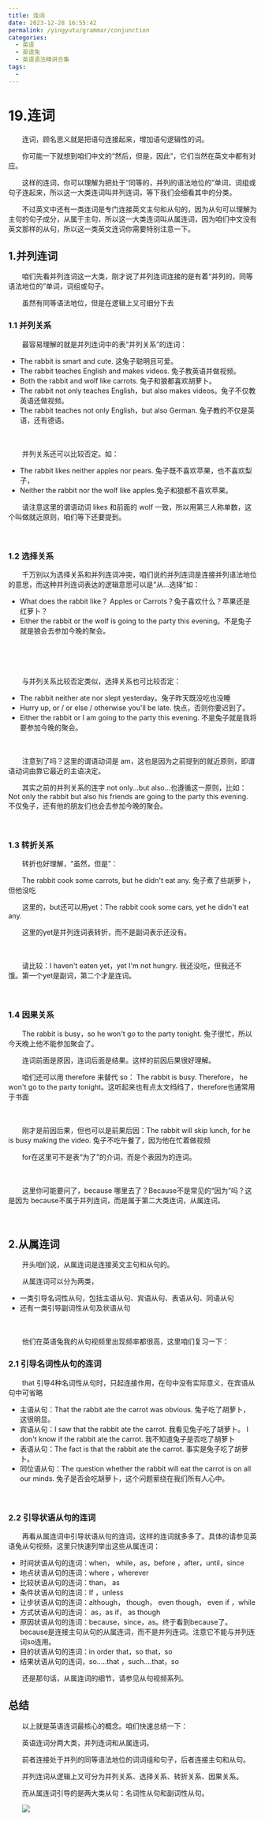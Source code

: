 ```yaml
---
title: 连词
date: 2023-12-28 16:55:42
permalink: /yingyutu/grammar/conjunction
categories:
  - 英语
  - 英语兔
  - 英语语法精讲合集
tags:
  - 
---
```

# 19.连词

　　‍连词，顾名思义就是把语句连接起来，增加语句逻辑性的词。
<!-- more -->
　　你可能一下就想到咱们中文的“然后，但是，因此”，它们当然在英文中都有对应。

　　这样的连词，你可以理解为‍‍把处于“同等的，并列的语法地位的”单词，词组或句子连起来，所以这一大类连词叫并列连词，等下我们会细看其中的分类。‍‍

　　不过英文中还有一类连词是专门连接英文主句和从句的，因为从句可以理解为主句的句子成分，‍‍从属于主句，所以这一大类连词叫从属连词，因为咱们中文没有英文那样的从句，‍‍所以这一类英文连词你需要特别注意一下。‍‍

## 1.并列连词

　　咱们先看并列连词这一大类，刚才说了并列连词连接的‍‍是有着“并列的，同等语法地位的”单词，词组或句子。

　　虽然有同等语法地位，‍‍但是在逻辑上又可细分下去

### 1.1 并列关系

　　最容易理解的就是并列连词中的表“并列关系”的连词：

* The rabbit is smart and cute. 这兔子聪明且可爱。‍‍
* The rabbit teaches English and makes videos. 兔子教英语并做视频。
* Both the rabbit‍‍ and wolf like carrots. 兔子和狼都喜欢胡萝卜。‍‍
* The rabbit not only teaches English，but also makes videos。兔子不仅教英语还做视频。
* The rabbit teaches not only English，‍‍but also German. 兔子教的不仅是英语，还有德语。

　　‍

　　并列关系还可以比较否定。如‍‍：

* The rabbit likes neither apples nor pears. 兔子既不喜欢苹果，也不喜欢梨子，
* Neither the rabbit nor the wolf like apples.兔子和狼都不喜欢苹果。‍‍

　　请注意这里的谓语动词 likes 和前面的 wolf 一致，所以用第三人称单数，这个叫做‍‍就近原则，咱们等下还要提到。‍‍

　　‍

### 1.2 选择关系

　　千万别以为选择关系和并列连词冲突，咱们说的并列连词‍‍是连接并列语法地位的意思，而这种并列连词表达的逻辑意思‍‍可以是“从...选择”如：

* What does the rabbit like？ Apples or Carrots？‍‍兔子喜欢什么？苹果还是红萝卜？
* Either the rabbit or the wolf is going to the party this evening。‍‍不是兔子就是狼会去参加今晚的聚会。

　　‍

　　‍

　　与并列关系比较否定类似，选择关系也可比较否定：

* The rabbit neither ate nor slept yesterday。兔子昨天既没吃也没睡
* Hurry up, or / or else / otherwise you'll be late. 快点，否则你要迟到了。‍‍
* Either the rabbit or I am going to the party this evening.  不是兔子就是我将要参加今晚的聚会。‍‍

　　‍

　　注意到了吗？‍‍这里的谓语动词是 am，这也是因为之前提到的就近原则，即谓语动词由靠它最近的主语决定。

　　其实之前的并列关系的连字 not only...but also...也遵循这一原则，比如：Not only the rabbit but also his friends are going to the party this evening. 不仅兔子，还有他的朋友们也会去参加今晚的聚会。‍‍

　　‍

### 1.3 转折关系

　　转折也好理解，“虽然，但是”：

　　The rabbit cook some carrots, but he didn't eat  any. 兔子煮了些胡萝卜，但他没吃

　　这里的，but还可以用yet：The rabbit cook some cars, yet he didn't eat any.

　　这里的yet是并列连词表转折，‍‍而不是副词表示还没有。

　　‍

　　请比较：I haven't eaten yet，yet I'm not hungry. 我还没吃，但我还不饿。‍‍第一个yet是副词，第二个才是连词。

　　‍

### 1.4 因果关系

　　The rabbit is busy，so he won't go to the party tonight.  兔子很忙，所以今天晚上他不能参加聚会了。

　　连词前面是原因，连词后面是结果。‍‍这样的前因后果很好理解。‍‍

　　咱们还可以用 therefore 来替代 so： The rabbit is busy. Therefore， he won't go to the party tonight。‍‍这听起来也有点太文绉绉了，therefore也通常用于书面

　　‍

　　刚才是前因后果，‍‍但也可以是前果后因：The rabbit will skip lunch, for he is busy making the video. 兔子不吃午餐了，‍‍因为他在忙着做视频

　　for在这里可不是表“为了”的介词，而是个表因为的‍‍连词。

　　‍

　　这里你可能要问了，‍‍because 哪里去了？Because不是常见的“因为”吗？这是因为 because不属于并列连词，‍‍而是属于第二大类连词，从属连词。‍‍

　　‍

## 2.从属连词

　　开头咱们说，从属连词是连接英文主句和从句的。

　　从属连词可以分为两类，‍‍

* 一类引导名词性从句，包括主语从句、宾语从句、表语从句、同语从句
* 还有一类引导副词性从句‍‍及状语从句

　　‍

　　他们在英语兔我的从句视频里出现频率都很高，这里咱们复习一下‍‍：

### 2.1 引导名词性从句的连词

　　that 引导4种名词性从句时，只起连接作用，在句中没有实际意义，在宾语从句中可省略

* 主语从句：That the rabbit ate the carrot was obvious. 兔子吃了胡萝卜，这很明显。
* 宾语从句‍‍：I saw that the rabbit ate the carrot. 我看见兔子吃了胡萝卜。 I don't know if the rabbit ate the carrot. 我不知道兔子是否吃了胡萝卜
* 表语从句：The fact is that the rabbit ate the carrot. 事实是兔子吃了胡萝卜。
* 同位语从句：The question whether the rabbit will eat the carrot is on all our minds. 兔子是否会吃胡萝卜，这个问题萦绕在我们所有人心中。‍‍

　　‍

### 2.2 引导状语从句的连词

　　再看从属连词中引导状语从句的连词，这样的连词就多多了。‍‍具体的请参见英语兔从句视频，这里只快速列举出这些从属连词：

* 时间状语从句的连词：when， while，as，before ，after，until，since
* 地点状语从句的连词：where ，wherever‍‍
* 比较状语从句的连词：than， as
* 条件状语从句的连词：If ，unless
* 让步状语从句的连词：although， though， even though‍‍， even if ，while
* 方式状语从句的连词： as，as if， as though
* 原因状语从句的连词：because，since‍‍，as。终于看到because了。because是连接主句从句的从属连词，而不是并列连词。‍‍注意它不能与并列连词so连用。
* 目的状语从句的连词：in order that，so that，so
* 结果状语从句的连词，so.....that ，such....that，so

　　还是那句话，‍‍从属连词的细节，请参见从句视频系列。‍‍

## 总结

　　以上就是英语连词最核心的概念。咱们快速总结一下：

　　英语连词分两大类，并列连词和从属连词。

　　前者连接处于并列的同等语法地位的词词组和句子，后者连接主句‍‍和从句。

　　并列连词从逻辑上又可分为并列关系、选择关系、转折关系、因果关系。‍‍

　　而从属连词引导的是两大类从句：名词性从句和副词性从句。‍

　　![](https://image.peterjxl.com/blog/image-20231226192014-feh0und.png)
